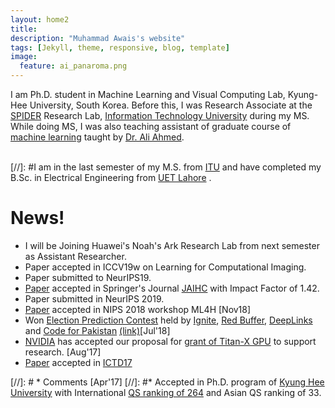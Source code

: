 ```yaml
---
layout: home2
title: 
description: "Muhammad Awais's website"
tags: [Jekyll, theme, responsive, blog, template]
image:
  feature: ai_panaroma.png
---
```

I am Ph.D. student in Machine Learning and Visual Computing Lab, Kyung-Hee University, South Korea. Before this, I was Research Associate at the [SPIDER](http://www.spider.itu.edu.pk) Research Lab, [Information Technology University](http://www.itu.edu.pk/) during my MS. While doing MS, I was also teaching assistant of graduate course of [machine learning](https://awaisrauf.github.io/ee512/) taught by [Dr. Ali Ahmed](https://itu.edu.pk/faculty-itu/dr-ali-ahmed/).<br><br>


[//]: #I am in the last semester of my M.S. from [ITU](http://www.itu.edu.pk) and have completed my B.Sc. in Electrical Engineering from [UET Lahore](http://www.uet.edu.pk) .
# News!
* I will be Joining Huawei's Noah's Ark Research Lab from next semester as Assistant Researcher. 
* Paper accepted in ICCV19w on Learning for Computational Imaging. 
* Paper submitted to NeurIPS19.
* [Paper](https://awaisrauf.github.io/election_prediction) accepted in Springer's Journal [JAIHC](https://www.springer.com/engineering/computational+intelligence+and+complexity/journal/12652) with Impact Factor of 1.42. 
* Paper submitted in NeurIPS 2019. 
* [Paper](https://awaisrauf.github.io/xray-denoising) accepted in NIPS 2018 workshop ML4H [Nov18]
* Won [Election Prediction Contest](https://www.deeplinks.pk/election-prediction-contest-2018) held by [Ignite](https://ignite.org.pk/),
 [Red Buffer](http://redbuffer.net/), [DeepLinks](http://deeplinks.pk/) and [Code for Pakistan](https://twitter.com/CodeforPakistan/status/1024623283973578755) [(link)](https://propakistani.pk/2018/08/01/first-ever-election-prediction-contest-in-pakistan-concludes/)[Jul'18]
* [NVIDIA](https://www.nvidia.com) has accepted our proposal for [grant of Titan-X GPU](https://developer.nvidia.com/academic_gpu_seeding) to support research. [Aug'17] 
* [Paper](https://dl.acm.org/citation.cfm?id=3136597) accepted in [ICTD17](http://ictd2017.itu.edu.pk/) 

[//]: # * Comments [Apr'17]
[//]: #* Accepted in Ph.D. program of [Kyung Hee University](http://old_www.khu.ac.kr/eng/index.jsp) with International [QS ranking of 264](https://www.topuniversities.com/universities/kyung-hee-university) and Asian QS ranking of 33.



